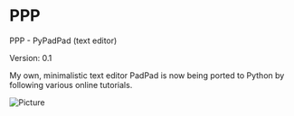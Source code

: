 # PPP
PPP - PyPadPad (text editor)

Version: 0.1

My own, minimalistic text editor PadPad is now being ported to
Python by following various online tutorials.

![Picture](https://i.imgur.com/6r7qim3.png)
